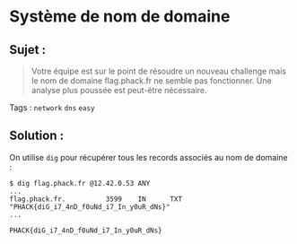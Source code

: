 # Système de nom de domaine

## Sujet :

> Votre équipe est sur le point de résoudre un nouveau challenge mais le nom de domaine flag.phack.fr ne semble pas fonctionner.
> Une analyse plus poussée est peut-être nécessaire.

Tags : `network` `dns` `easy`

## Solution :
On utilise `dig` pour récupérer tous les records associés au nom de domaine :

```
$ dig flag.phack.fr @12.42.0.53 ANY
...
flag.phack.fr.          3599    IN      TXT     "PHACK{diG_i7_4nD_f0uNd_i7_In_y0uR_dNs}"
...
```

`PHACK{diG_i7_4nD_f0uNd_i7_In_y0uR_dNs}`